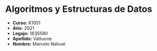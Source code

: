# Algoritmos y Estructuras de Datos

* **Curso:** K1051
* **Año:** 2021
* **Legajo:** 1635580
* **Apellido:** Vattuone
* **Nombre:** Marcelo Nahuel
